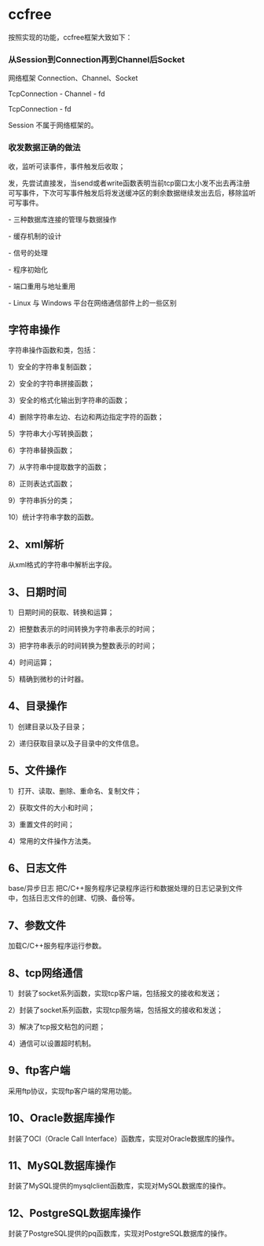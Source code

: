 # ccfree
按照实现的功能，ccfree框架大致如下：


### 从Session到Connection再到Channel后Socket

网络框架 Connection、Channel、Socket

TcpConnection - Channel - fd

TcpConnection  - fd

Session 不属于网络框架的。


### 收发数据正确的做法

收，监听可读事件，事件触发后收取；

发，先尝试直接发，当send或者write函数表明当前tcp窗口太小发不出去再注册可写事件，下次可写事件触发后将发送缓冲区的剩余数据继续发出去后，移除监听可写事件。




   \- 三种数据库连接的管理与数据操作

   \- 缓存机制的设计

   \- 信号的处理

   \- 程序初始化

   \- 端口重用与地址重用

   \- Linux 与 Windows 平台在网络通信部件上的一些区别
   


字符串操作
----------

字符串操作函数和类，包括：

1）安全的字符串复制函数；

2）安全的字符串拼接函数；

3）安全的格式化输出到字符串的函数；

4）删除字符串左边、右边和两边指定字符的函数；

5）字符串大小写转换函数；

6）字符串替换函数；

7）从字符串中提取数字的函数；

8）正则表达式函数；

9）字符串拆分的类；

10）统计字符串字数的函数。

2、xml解析
----------

从xml格式的字符串中解析出字段。

3、日期时间
-----------

1）日期时间的获取、转换和运算；

2）把整数表示的时间转换为字符串表示的时间；

3）把字符串表示的时间转换为整数表示的时间；

4）时间运算；

5）精确到微秒的计时器。

4、目录操作
-----------

1）创建目录以及子目录；

2）递归获取目录以及子目录中的文件信息。

5、文件操作
-----------

1）打开、读取、删除、重命名、复制文件；

2）获取文件的大小和时间；

3）重置文件的时间；

4）常用的文件操作方法类。

6、日志文件
-----------
base/异步日志
把C/C++服务程序记录程序运行和数据处理的日志记录到文件中，包括日志文件的创建、切换、备份等。

7、参数文件
-----------

加载C/C++服务程序运行参数。

8、tcp网络通信
--------------

1）封装了socket系列函数，实现tcp客户端，包括报文的接收和发送；

2）封装了socket系列函数，实现tcp服务端，包括报文的接收和发送；

3）解决了tcp报文粘包的问题；

4）通信可以设置超时机制。

9、ftp客户端
------------

采用ftp协议，实现ftp客户端的常用功能。

10、Oracle数据库操作
--------------------

封装了OCI（Oracle Call Interface）函数库，实现对Oracle数据库的操作。

11、MySQL数据库操作
-------------------

封装了MySQL提供的mysqlclient函数库，实现对MySQL数据库的操作。

12、PostgreSQL数据库操作
------------------------

封装了PostgreSQL提供的pq函数库，实现对PostgreSQL数据库的操作。
